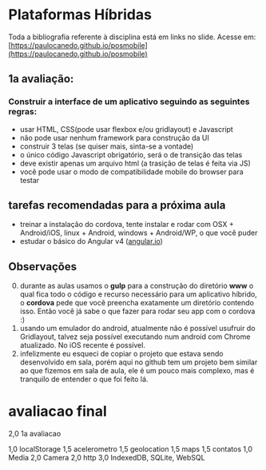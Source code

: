 # Plataformas Híbridas

Toda a bibliografia referente à disciplina está em links no slide. Acesse em: [https://paulocanedo.github.io/posmobile](https://paulocanedo.github.io/posmobile)

## 1a avaliação:
### Construir a interface de um aplicativo seguindo as seguintes regras:
* usar HTML, CSS(pode usar flexbox e/ou gridlayout) e Javascript
* não pode usar nenhum framework para construção da UI
* construir 3 telas (se quiser mais, sinta-se a vontade)
* o único código Javascript obrigatório, será o de transição das telas
* deve existir apenas um arquivo html (a trasição de telas é feita via JS)
* você pode usar o modo de compatibilidade mobile do browser para testar

## tarefas recomendadas para a próxima aula
* treinar a instalação do cordova, tente instalar e rodar com OSX + Android/iOS, linux + Android, windows + Android/WP, o que você puder
* estudar o básico do Angular v4 ([angular.io](https://angular.io/))


## Observações
0. durante as aulas usamos o **gulp** para a construção do diretório **www** o qual fica todo o código e recurso necessário para um aplicativo híbrido, o **cordova** pede que você preencha exatamente um diretório contendo isso. Então você já sabe o que fazer para rodar seu app com o cordova :)
0. usando um emulador do android, atualmente não é possível usufruir do Gridlayout, talvez seja possível executando num android com Chrome atualizado. No iOS recente é possível.
0. infelizmente eu esqueci de copiar o projeto que estava sendo desenvolvido em sala, porém aqui no github tem um projeto bem similar ao que fizemos em sala de aula, ele é um pouco mais complexo, mas é tranquilo de entender o que foi feito lá.


# avaliacao final
2,0 1a avaliacao

1,0 localStorage
1,5 acelerometro
1,5 geolocation
1,5 maps
1,5 contatos
1,0 Media
2,0 Camera
2,0 http
3,0 IndexedDB, SQLite, WebSQL
